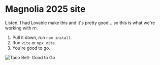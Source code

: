 # Magnolia 2025 site

Listen, I had Lovable make this and it's pretty good... so this is what we're working with rn.

1. Pull it down, run `npm install`.
2. Run `vite` or `npx vite`.
3. You're good to go.

![Taco Bell- Good to Go](https://i.makeagif.com/media/2-10-2017/WA1rO7.gif)
